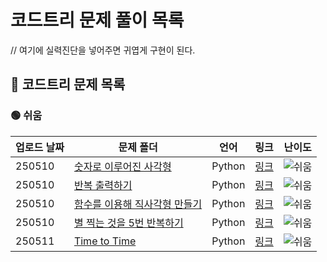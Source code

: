 #
# 코드트리 문제 풀이 목록
// 여기에 실력진단을 넣어주면 귀엽게 구현이 된다.
## 🌳 코드트리 문제 목록
### 🟢 쉬움
| 업로드 날짜 | 문제 폴더 | 언어 | 링크 | 난이도 |
| ----------- | --------- | ---- | ----- | ------- |
| 250510 | [숫자로 이루어진 사각형](./250510/%EC%88%AB%EC%9E%90%EB%A1%9C%20%EC%9D%B4%EB%A3%A8%EC%96%B4%EC%A7%84%20%EC%82%AC%EA%B0%81%ED%98%95) | Python | [링크](./250510/%EC%88%AB%EC%9E%90%EB%A1%9C%20%EC%9D%B4%EB%A3%A8%EC%96%B4%EC%A7%84%20%EC%82%AC%EA%B0%81%ED%98%95) | ![쉬움](https://img.shields.io/badge/쉬움-%235cb85c.svg?for-the-badge) |
| 250510 | [반복 출력하기](./250510/%EB%B0%98%EB%B3%B5%20%EC%B6%9C%EB%A0%A5%ED%95%98%EA%B8%B0) | Python | [링크](./250510/%EB%B0%98%EB%B3%B5%20%EC%B6%9C%EB%A0%A5%ED%95%98%EA%B8%B0) | ![쉬움](https://img.shields.io/badge/쉬움-%235cb85c.svg?for-the-badge) |
| 250510 | [함수를 이용해 직사각형 만들기](./250510/%ED%95%A8%EC%88%98%EB%A5%BC%20%EC%9D%B4%EC%9A%A9%ED%95%B4%20%EC%A7%81%EC%82%AC%EA%B0%81%ED%98%95%20%EB%A7%8C%EB%93%A4%EA%B8%B0) | Python | [링크](./250510/%ED%95%A8%EC%88%98%EB%A5%BC%20%EC%9D%B4%EC%9A%A9%ED%95%B4%20%EC%A7%81%EC%82%AC%EA%B0%81%ED%98%95%20%EB%A7%8C%EB%93%A4%EA%B8%B0) | ![쉬움](https://img.shields.io/badge/쉬움-%235cb85c.svg?for-the-badge) |
| 250510 | [별 찍는 것을 5번 반복하기](./250510/%EB%B3%84%20%EC%B0%8D%EB%8A%94%20%EA%B2%83%EC%9D%84%205%EB%B2%88%20%EB%B0%98%EB%B3%B5%ED%95%98%EA%B8%B0) | Python | [링크](./250510/%EB%B3%84%20%EC%B0%8D%EB%8A%94%20%EA%B2%83%EC%9D%84%205%EB%B2%88%20%EB%B0%98%EB%B3%B5%ED%95%98%EA%B8%B0) | ![쉬움](https://img.shields.io/badge/쉬움-%235cb85c.svg?for-the-badge) |
| 250511 | [Time to Time](./250511/Time%20to%20Time) | Python | [링크](./250511/Time%20to%20Time) | ![쉬움](https://img.shields.io/badge/쉬움-%235cb85c.svg?for-the-badge) |
